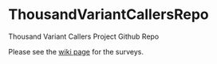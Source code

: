 # ThousandVariantCallersRepo
Thousand Variant Callers Project Github Repo

Please see the [wiki page](https://github.com/deaconjs/ThousandVariantCallersRepo/wiki) for the surveys.
